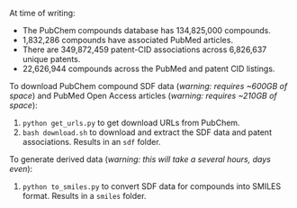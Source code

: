 At time of writing:

- The PubChem compounds database has 134,825,000 compounds.
- 1,832,286 compounds have associated PubMed articles.
- There are 349,872,459 patent-CID associations across 6,826,637 unique patents.
- 22,626,944 compounds across the PubMed and patent CID listings.

To download PubChem compound SDF data (_warning: requires ~600GB of space_) and PubMed Open Access articles (_warning: requires ~210GB of space_):

1. `python get_urls.py` to get download URLs from PubChem.
2. `bash download.sh` to download and extract the SDF data and patent associations. Results in an `sdf` folder.

To generate derived data (_warning: this will take a several hours, days even_):

1. `python to_smiles.py` to convert SDF data for compounds into SMILES format. Results in a `smiles` folder.